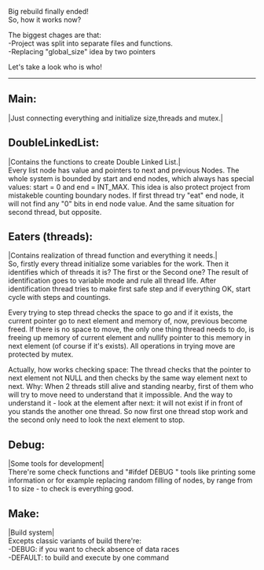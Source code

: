 Big rebuild finally ended!<br>
So, how it works now?<br>

The biggest chages are that:<br>
-Project was split into separate files and functions.<br>
-Replacing "global_size" idea by two pointers<br>

Let's take a look who is who!

----------------------------------------------------------------------------------------------------------------------------

Main:
---
|Just connecting everything and initialize size,threads and mutex.|

DoubleLinkedList:
---  
|Contains the functions to create Double Linked List.|<br>
Every list node has value and pointers to next and previous Nodes. The whole system is bounded by start and end nodes,  which always has special values: start = 0 and end = INT_MAX. This idea is also protect project from mistakeble counting boundary nodes. If first thread try "eat" end node, it will not find any "0" bits in end node value. And the same situation for second thread, but opposite.

Eaters (threads):
---
|Contains realization of thread function and everything it needs.|<br>
So, firstly every thread initialize some variables for the work. Then it identifies which of threads it is? The first or the Second one? The result of identification goes to variable mode and rule all thread life. After identification thread tries to make first safe step and if everything OK, start cycle with steps and countings.

Every trying to step thread checks the space to go and if it exists, the current pointer go to next element and memory of, now, previous become freed. If there is no space to move, the only one thing thread needs to do, is freeing up memory of current element and nullify pointer to this memory in next element (of course if it's exists). All operations in trying move are protected by mutex.

Actually, how works checking space: The thread checks that the pointer to next element not NULL and then checks by the same way element next to next. Why: When 2 threads still alive and standing nearby, first of them who will try to move need to understand that it impossible. And the way to understand it - look at the element after next: it will not exist if in front of you stands the another one thread. So now first one thread stop work and the second only need to look the next element to stop.

Debug:
---
|Some tools for development|<br>
There're some check functions and "#ifdef DEBUG " tools like printing some information or for example replacing random filling of nodes, by range from 1 to size - to check is everything good.

Make:
---
|Build system|<br>
Excepts classic variants of build there're:<br>
-DEBUG: if you want to check absence of data races<br>
-DEFAULT: to build and execute by one command

